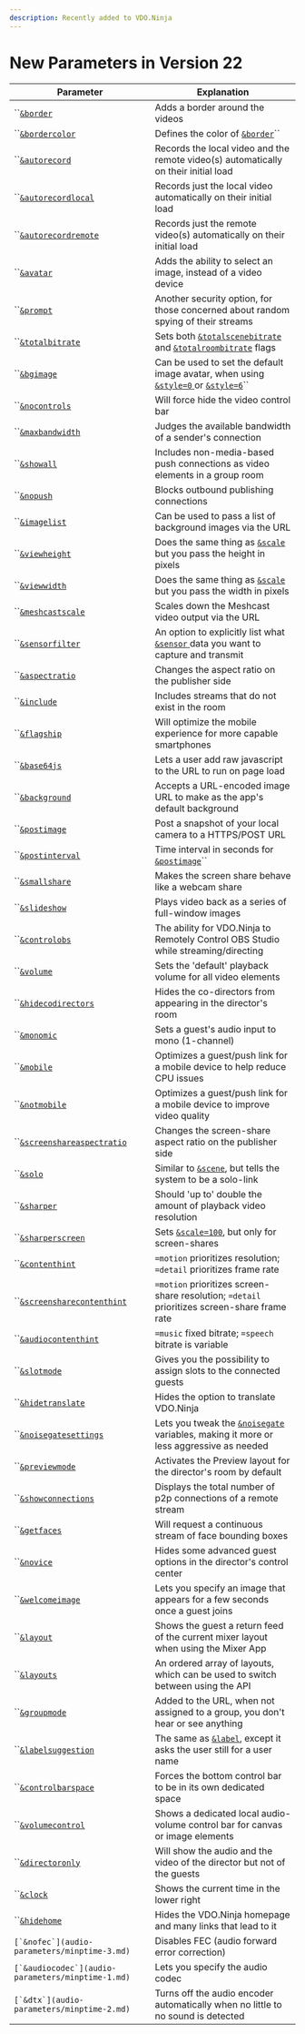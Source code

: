 ```yaml
---
description: Recently added to VDO.Ninja
---
```


# New Parameters in Version 22

| Parameter                                                                            | Explanation                                                                                                                                                  |
| ------------------------------------------------------------------------------------ | ------------------------------------------------------------------------------------------------------------------------------------------------------------ |
| ``[`&border`](design-parameters/and-border.md)                                       | Adds a border around the videos                                                                                                                              |
| ``[`&bordercolor`](design-parameters/and-bordercolor.md)                             | Defines the color of [`&border`](design-parameters/and-border.md)``                                                                                          |
| ``[`&autorecord`](recording-parameters/and-autorecord.md)                            | Records the local video and the remote video(s) automatically on their initial load                                                                          |
| ``[`&autorecordlocal`](recording-parameters/and-autorecordlocal.md)                  | Records just the local video automatically on their initial load                                                                                             |
| ``[`&autorecordremote`](recording-parameters/and-autorecordremote.md)                | Records just the remote video(s) automatically on their initial load                                                                                         |
| ``[`&avatar`](video-parameters/and-avatar.md)                                        | Adds the ability to select an image, instead of a video device                                                                                               |
| ``[`&prompt`](settings-parameters/and-prompt.md)                                     | Another security option, for those concerned about random spying of their streams                                                                            |
| ``[`&totalbitrate`](video-parameters/and-totalbitrate.md)                            | Sets both [`&totalscenebitrate`](../newly-added-parameters/and-maxtotalscenebitrate.md) and [`&totalroombitrate`](view-parameters/totalroombitrate.md) flags |
| ``[`&bgimage`](design-parameters/and-bgimage.md)                                     | Can be used to set the default image avatar, when using [`&style=0` ](design-parameters/style.md)or [`&style=6`](design-parameters/style.md)``               |
| ``[`&nocontrols`](settings-parameters/and-nocontrols.md)                             | Will force hide the video control bar                                                                                                                        |
| ``[`&maxbandwidth`](video-parameters/and-maxbandwidth.md)                            | Judges the available bandwidth of a sender's connection                                                                                                      |
| ``[`&showall`](design-parameters/and-showall.md)                                     | Includes non-media-based push connections as video elements in a group room                                                                                  |
| ``[`&nopush`](settings-parameters/and-nopush.md)                                     | Blocks outbound publishing connections                                                                                                                       |
| ``[`&imagelist`](video-parameters/and-imagelist.md)                                  | Can be used to pass a list of background images via the URL                                                                                                  |
| ``[`&viewheight`](video-parameters/and-viewheight.md)                                | Does the same thing as [`&scale`](view-parameters/scale.md) but you pass the height in pixels                                                                |
| ``[`&viewwidth`](video-parameters/and-viewwidth.md)                                  | Does the same thing as [`&scale`](view-parameters/scale.md) but you pass the width in pixels                                                                 |
| ``[`&meshcastscale`](upcoming-parameters/and-meshcastscale.md)                       | Scales down the Meshcast video output via the URL                                                                                                            |
| ``[`&sensorfilter`](settings-parameters/and-sensorfilter.md)                         | An option to explicitly list what [`&sensor` ](../source-settings/sensor.md)data you want to capture and transmit                                            |
| ``[`&aspectratio`](video-parameters/and-aspectratio.md)                              | Changes the aspect ratio on the publisher side                                                                                                               |
| ``[`&include`](mixer-scene-parameters/and-include.md)                                | Includes streams that do not exist in the room                                                                                                               |
| ``[`&flagship`](upcoming-parameters/and-flagship.md)                                 | Will optimize the mobile experience for more capable smartphones                                                                                             |
| ``[`&base64js`](design-parameters/and-base64js.md)                                   | Lets a user add raw javascript to the URL to run on page load                                                                                                |
| ``[`&background`](design-parameters/and-background.md)                               | Accepts a URL-encoded image URL to make as the app's default background                                                                                      |
| ``[`&postimage`](settings-parameters/and-postimage.md)                               | Post a snapshot of your local camera to a HTTPS/POST URL                                                                                                     |
| ``[`&postinterval`](settings-parameters/and-postinterval.md)                         | Time interval in seconds for [`&postimage`](settings-parameters/and-postimage.md)``                                                                          |
| ``[`&smallshare`](screen-share-parameters/and-smallshare.md)                         | Makes the screen share behave like a webcam share                                                                                                            |
| ``[`&slideshow`](video-parameters/and-slideshow.md)                                  | Plays video back as a series of full-window images                                                                                                           |
| ``[`&controlobs`](settings-parameters/and-controlobs.md)                             | The ability for VDO.Ninja to Remotely Control OBS Studio while streaming/directing                                                                           |
| ``[`&volume`](audio-parameters/and-volume.md)                                        | Sets the 'default' playback volume for all video elements                                                                                                    |
| ``[`&hidecodirectors`](director-parameters/and-hidecodirectors.md)                   | Hides the co-directors from appearing in the director's room                                                                                                 |
| ``[`&monomic`](audio-parameters/and-monomic.md)                                      | Sets a guest's audio input to mono (1-channel)                                                                                                               |
| ``[`&mobile`](upcoming-parameters/and-mobile.md)                                     | Optimizes a guest/push link for a mobile device to help reduce CPU issues                                                                                    |
| ``[`&notmobile`](upcoming-parameters/and-notmobile.md)                               | Optimizes a guest/push link for a mobile device to improve video quality                                                                                     |
| ``[`&screenshareaspectratio`](screen-share-parameters/and-screenshareaspectratio.md) | Changes the screen-share aspect ratio on the publisher side                                                                                                  |
| ``[`&solo`](mixer-scene-parameters/and-solo.md)                                      | Similar to [`&scene`](view-parameters/scene.md), but tells the system to be a solo-link                                                                      |
| ``[`&sharper`](video-parameters/and-sharper.md)                                      | Should 'up to' double the amount of playback video resolution                                                                                                |
| ``[`&sharperscreen`](screen-share-parameters/and-sharperscreen.md)                   | Sets [`&scale=100`](view-parameters/scale.md), but only for screen-shares                                                                                    |
| ``[`&contenthint`](video-parameters/and-contenthint.md)                              | `=motion` prioritizes resolution; `=detail` prioritizes frame rate                                                                                           |
| ``[`&screensharecontenthint`](screen-share-parameters/and-screensharecontenthint.md) | `=motion` prioritizes screen-share resolution; `=detail` prioritizes screen-share frame rate                                                                 |
| ``[`&audiocontenthint`](audio-parameters/and-audiocontenthint.md)                    | `=music` fixed bitrate; `=speech` bitrate is variable                                                                                                        |
| ``[`&slotmode`](director-parameters/and-slotmode.md)                                 | Gives you the possibility to assign slots to the connected guests                                                                                            |
| ``[`&hidetranslate`](settings-parameters/and-hidetranslate.md)                       | Hides the option to translate VDO.Ninja                                                                                                                      |
| ``[`&noisegatesettings`](audio-parameters/and-noisegatesettings.md)                  | Lets you tweak the [`&noisegate`](../source-settings/noisegate.md) variables, making it more or less aggressive as needed                                    |
| ``[`&previewmode`](director-parameters/and-previewmode.md)                           | Activates the Preview layout for the director's room by default                                                                                              |
| ``[`&showconnections`](settings-parameters/and-showconnections.md)                   | Displays the total number of p2p connections of a remote stream                                                                                              |
| ``[`&getfaces`](settings-parameters/and-getfaces.md)                                 | Will request a continuous stream of face bounding boxes                                                                                                      |
| ``[`&novice`](director-parameters/and-novice.md)                                     | Hides some advanced guest options in the director's control center                                                                                           |
| ``[`&welcomeimage`](setup-parameters/and-welcomeimage.md)                            | Lets you specify an image that appears for a few seconds once a guest joins                                                                                  |
| ``[`&layout`](mixer-scene-parameters/and-layout.md)                                  | Shows the guest a return feed of the current mixer layout when using the Mixer App                                                                           |
| ``[`&layouts`](director-parameters/and-layouts.md)                                   | An ordered array of layouts, which can be used to switch between using the API                                                                               |
| ``[`&groupmode`](setup-parameters/and-groupmode.md)                                  | Added to the URL, when not assigned to a group, you don't hear or see anything                                                                               |
| ``[`&labelsuggestion`](setup-parameters/and-labelsuggestion.md)                      | The same as [`&label`](../general-settings/label.md), except it asks the user still for a user name                                                          |
| ``[`&controlbarspace`](settings-parameters/and-controlbarspace.md)                   | Forces the bottom control bar to be in its own dedicated space                                                                                               |
| ``[`&volumecontrol`](audio-parameters/and-volumecontrol.md)                          | Shows a dedicated local audio-volume control bar for canvas or image elements                                                                                |
| ``[`&directoronly`](video-parameters/and-directoronly.md)                            | Will show the audio and the video of the director but not of the guests                                                                                      |
| ``[`&clock`](settings-parameters/and-clock.md)                                       | Shows the current time in the lower right                                                                                                                    |
| ``[`&hidehome`](settings-parameters/and-hidehome.md)                                 | Hides the VDO.Ninja homepage and many links that lead to it                                                                                                  |
| ``[`&nofec`](audio-parameters/minptime-3.md)``                                       | Disables FEC (audio forward error correction)                                                                                                                |
| ``[`&audiocodec`](audio-parameters/minptime-1.md)``                                  | Lets you specify the audio codec                                                                                                                             |
| ``[`&dtx`](audio-parameters/minptime-2.md)``                                         | Turns off the audio encoder automatically when no little to no sound is detected                                                                             |
